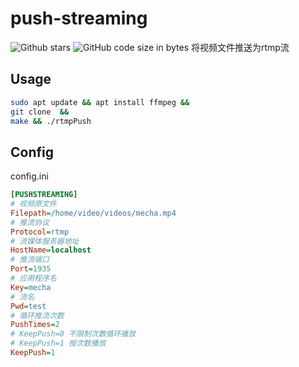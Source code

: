 # push-streaming
![Github stars](https://img.shields.io/github/stars/canaconZion/push-streaming.svg) 
![GitHub code size in bytes](https://img.shields.io/github/languages/code-size/canaconZion/push-streaming)
将视频文件推送为rtmp流

## Usage
```bash
sudo apt update && apt install ffmpeg &&
git clone  &&
make && ./rtmpPush
```
## Config
config.ini
```ini
[PUSHSTREAMING]
# 视频原文件
Filepath=/home/video/videos/mecha.mp4 
# 推流协议
Protocol=rtmp 
# 流媒体服务器地址
HostName=localhost 
# 推流端口
Port=1935 
# 应用程序名
Key=mecha
# 流名
Pwd=test
# 循环推流次数
PushTimes=2 
# KeepPush=0 不限制次数循环播放
# KeepPush=1 按次数播放
KeepPush=1
```
